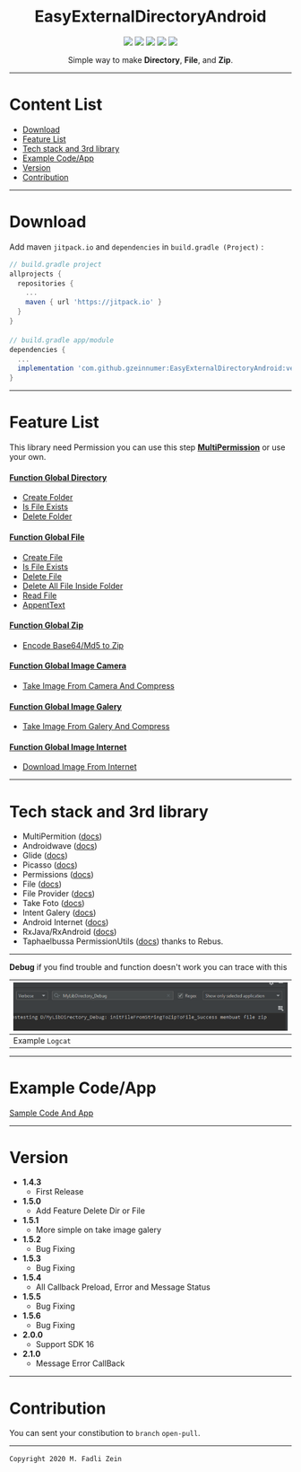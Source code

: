 <h1 align="center">
  EasyExternalDirectoryAndroid
</h1>

<div align="center">
    <a><img src="https://img.shields.io/badge/Version-2.1.0-brightgreen.svg?style=flat"></a>
    <a><img src="https://img.shields.io/badge/ID-gzeinnumer-blue.svg?style=flat"></a>
    <a><img src="https://img.shields.io/badge/Java-Suport-green?logo=java&style=flat"></a>
    <a><img src="https://img.shields.io/badge/Kotlin-Suport-green?logo=kotlin&style=flat"></a>
    <a href="https://github.com/gzeinnumer"><img src="https://img.shields.io/github/followers/gzeinnumer?label=follow&style=social"></a>
    <br>
    <p>Simple way to make <b>Directory</b>, <b>File</b>, and <b>Zip</b>.</p>
</div>

---
# Content List
* [Download](#download)
* [Feature List](#feature-list)
* [Tech stack and 3rd library](#tech-stack-and-3rd-library)
* [Example Code/App](#example-codeapp)
* [Version](#version)
* [Contribution](#contribution)

---
# Download
Add maven `jitpack.io` and `dependencies` in `build.gradle (Project)` :
```gradle
// build.gradle project
allprojects {
  repositories {
    ...
    maven { url 'https://jitpack.io' }
  }
}

// build.gradle app/module
dependencies {
  ...
  implementation 'com.github.gzeinnumer:EasyExternalDirectoryAndroid:version'
}
```

---
# Feature List

This library need Permission you can use this step [**MultiPermission**](https://github.com/gzeinnumer/MultiPermition2) or use your own.

#### [Function Global Directory](https://github.com/gzeinnumer/EasyExternalDirectoryAndroid/blob/master/README_1.md)
- [Create Folder](https://github.com/gzeinnumer/EasyExternalDirectoryAndroid/blob/master/README_1.md#create-folder)
- [Is File Exists](https://github.com/gzeinnumer/EasyExternalDirectoryAndroid/blob/master/README_1.md#is-file-exists)
- [Delete Folder](https://github.com/gzeinnumer/EasyExternalDirectoryAndroid/blob/master/README_1.md#delete-folder)

#### [Function Global File](https://github.com/gzeinnumer/EasyExternalDirectoryAndroid/blob/master/README_2.md)
- [Create File](https://github.com/gzeinnumer/EasyExternalDirectoryAndroid/blob/master/README_2.md#create-file)
- [Is File Exists](https://github.com/gzeinnumer/EasyExternalDirectoryAndroid/blob/master/README_2.md#is-file-exists)
- [Delete File](https://github.com/gzeinnumer/EasyExternalDirectoryAndroid/blob/master/README_2.md#delete-file)
- [Delete All File Inside Folder](https://github.com/gzeinnumer/EasyExternalDirectoryAndroid/blob/master/README_2.md#delete-all-file-inside-folder)
- [Read File](https://github.com/gzeinnumer/EasyExternalDirectoryAndroid/blob/master/README_2.md#read-file)
- [AppentText](https://github.com/gzeinnumer/EasyExternalDirectoryAndroid/blob/master/README_2.md#appenttext)

#### [Function Global Zip](https://github.com/gzeinnumer/EasyExternalDirectoryAndroid/blob/master/README_3.md)
- [Encode Base64/Md5 to Zip](https://github.com/gzeinnumer/EasyExternalDirectoryAndroid/blob/master/README_3.md#base64-to-zip)

#### [Function Global Image Camera](https://github.com/gzeinnumer/EasyExternalDirectoryAndroid/blob/master/README_4.md)
- [Take Image From Camera And Compress](https://github.com/gzeinnumer/EasyExternalDirectoryAndroid/blob/master/README_4.md#take-image-from-camera-and-compress)

#### [Function Global Image Galery](https://github.com/gzeinnumer/EasyExternalDirectoryAndroid/blob/master/README_5.md)
- [Take Image From Galery And Compress](https://github.com/gzeinnumer/EasyExternalDirectoryAndroid/blob/master/README_5.md#take-image-from-galery-and-compress)

#### [Function Global Image Internet](https://github.com/gzeinnumer/EasyExternalDirectoryAndroid/blob/master/README_6.md)
- [Download Image From Internet](https://github.com/gzeinnumer/EasyExternalDirectoryAndroid/blob/master/README_6.md#download-image-from-internet)

---
# Tech stack and 3rd library
- MultiPermition ([docs](https://github.com/gzeinnumer/MultiPermition2))
- Androidwave ([docs](https://androidwave.com/))
- Glide ([docs](https://github.com/bumptech/glide))
- Picasso ([docs](https://github.com/square/picasso))
- Permissions ([docs](https://developer.android.com/guide/topics/permissions/overview))
- File ([docs](https://developer.android.com/reference/java/io/File))
- File Provider ([docs](https://developer.android.com/training/secure-file-sharing/setup-sharing?hl=id))
- Take Foto ([docs](https://developer.android.com/training/camera/photobasics?hl=id))
- Intent Galery ([docs](https://developer.android.com/guide/components/intents-common?hl=id))
- Android Internet ([docs](https://developer.android.com/training/basics/network-ops/connecting))
- RxJava/RxAndroid ([docs](https://github.com/ReactiveX/RxJava))
- Taphaelbussa PermissionUtils ([docs](https://github.com/raphaelbussa/PermissionUtils)) thanks to Rebus.

---

**Debug** if you find trouble and function doesn't work you can trace with this

| ![](https://github.com/gzeinnumer/EasyExternalDirectoryAndroid/blob/master/assets/debug.jpg) |
|:-------------------------------------------------------------------------------|
| Example `Logcat`                                                               |

---
# Example Code/App

[Sample Code And App](https://github.com/gzeinnumer/MyLibDirectoryExample)

---
# Version
- **1.4.3**
  - First Release
- **1.5.0**
  - Add Feature Delete Dir or File
- **1.5.1**
  - More simple on take image galery
- **1.5.2**
  - Bug Fixing
- **1.5.3**
  - Bug Fixing
- **1.5.4**
  - All Callback Preload, Error and Message Status
- **1.5.5**
  - Bug Fixing
- **1.5.6**
  - Bug Fixing
- **2.0.0**
  - Support SDK 16
- **2.1.0**
  - Message Error CallBack

---
# Contribution
You can sent your constibution to `branch` `open-pull`.

---

```
Copyright 2020 M. Fadli Zein
```
